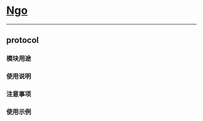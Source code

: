 # [Ngo](https://github.com/NetEase-Media/ngo)

---
## protocol
### 模块用途

### 使用说明

### 注意事项

### 使用示例